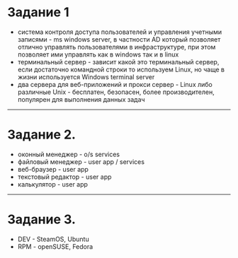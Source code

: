 # Задание 1
- система контроля доступа пользователей и управления учетными записями - ms windows server, в частности AD который позволяет отлично управлять пользователями в инфраструктуре, при этом позволяет ими управлять как в windows так и в linux
- терминальный сервер - зависит какой это терминальный сервер, если достаточно командной строки то используем Linux, но чаще в жизни используется Windows terminal server
- два сервера для веб-приложений и прокси сервер - Linux либо различные Unix - бесплатен, безопасен, более производителен, популярен для выполнения данных задач
---
# Задание 2.
- оконный менеджер - o/s services
- файловый менеджер - user app / services
- веб-браузер - user app
- текстовый редактор - user app
- калькулятор - user app
---
# Задание 3.
- DEV - SteamOS, Ubuntu
- RPM - openSUSE, Fedora
